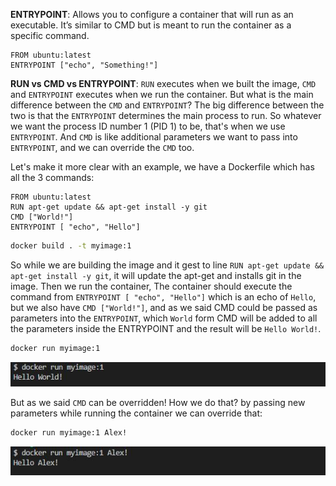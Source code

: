 **ENTRYPOINT**: Allows you to configure a container that will run as an executable. It’s similar to CMD but is meant to run the container as a specific command.
```docker
FROM ubuntu:latest
ENTRYPOINT ["echo", "Something!"]
``` 

**RUN vs CMD vs ENTRYPOINT**:
`RUN` executes when we built the image, `CMD` and `ENTRYPOINT` executes when we run the container.
But what is the main difference between the `CMD` and `ENTRYPOINT`? The big difference between the two is that the `ENTRYPOINT` determines the main process to run. So whatever we want the process ID number 1 (PID 1) to be, that's when we use `ENTRYPOINT`. And `CMD` is like additional parameters we want to pass into `ENTRYPOINT`, and we can override the `CMD` too. 

Let's make it more clear with an example, we have a Dockerfile which has all the 3 commands:
```docker
FROM ubuntu:latest
RUN apt-get update && apt-get install -y git 
CMD ["World!"]
ENTRYPOINT [ "echo", "Hello"]
``` 

```bash
docker build . -t myimage:1
``` 

So while we are building the image and it gest to line `RUN apt-get update && apt-get install -y git`, it will update the apt-get and installs git in the image. Then we run the container, The container should execute the command from `ENTRYPOINT [ "echo", "Hello"]` which is an echo of `Hello`, but we also have `CMD ["World!"]`, and as we said CMD could be passed as parameters into the `ENTRYPOINT`, which `World` form CMD will be added to all the parameters inside the ENTRYPOINT and the result will be `Hello World!`.

```bash
docker run myimage:1
``` 
![docker ENTRYPOINT](../images/container-entrypoint.jpg "docker ENTRYPOINT")

But as we said `CMD` can be overridden! How we do that? by passing new parameters while running the container we can override that:

```bash
docker run myimage:1 Alex!
``` 
![docker ENTRYPOINT CMD](../images/entrypoint-cmd.jpg "docker ENTRYPOINT CMD")

